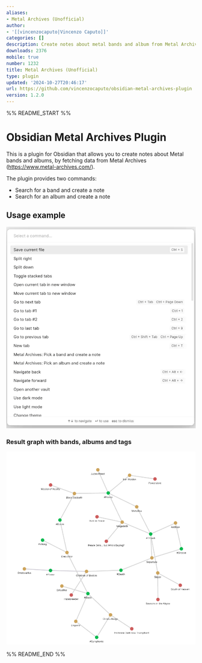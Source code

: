 ```yaml
---
aliases:
- Metal Archives (Unofficial)
author:
- '[[vincenzocaputo|Vincenzo Caputo]]'
categories: []
description: Create notes about metal bands and album from Metal Archives
downloads: 2376
mobile: true
number: 1232
title: Metal Archives (Unofficial)
type: plugin
updated: '2024-10-27T20:46:17'
url: https://github.com/vincenzocaputo/obsidian-metal-archives-plugin
version: 1.2.0
---
```


%% README_START %%

# Obsidian Metal Archives Plugin

This is a plugin for Obsidian that allows you to create notes about Metal bands and albums, by fetching data from Metal Archives (https://www.metal-archives.com/).

The plugin provides two commands:
- Search for a band and create a note
- Search for an album and create a note

## Usage example

![](https://raw.githubusercontent.com/vincenzocaputo/obsidian-metal-archives-plugin/HEAD/docs/_media/usage.gif)

### Result graph with bands, albums and tags
![](https://raw.githubusercontent.com/vincenzocaputo/obsidian-metal-archives-plugin/HEAD/docs/_media/graph.png) 



%% README_END %%